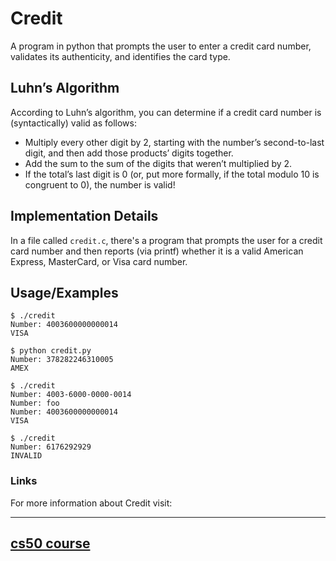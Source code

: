 
# Credit

A program in python that prompts the user to enter a credit card number, validates its authenticity, and identifies the card type.


## Luhn’s Algorithm

According to Luhn’s algorithm, you can determine if a credit card number is (syntactically) valid as follows:

- Multiply every other digit by 2, starting with the number’s second-to-last digit, and then add those products’ digits together.
- Add the sum to the sum of the digits that weren’t multiplied by 2.
- If the total’s last digit is 0 (or, put more formally, if the total modulo 10 is congruent to 0), the number is valid!

## Implementation Details

In a file called `credit.c`, there's a program that prompts the user for a credit card number and then reports (via printf) whether it is a valid American Express, MasterCard, or Visa card number.
## Usage/Examples



```
$ ./credit
Number: 4003600000000014
VISA
```

```
$ python credit.py
Number: 378282246310005
AMEX
```

```
$ ./credit
Number: 4003-6000-0000-0014
Number: foo
Number: 4003600000000014
VISA                                                          
```

```
$ ./credit
Number: 6176292929
INVALID
```
### Links

For more information about Credit visit: 

---------------------------------
[cs50 course](https://cs50.harvard.edu/x/2022/psets/6/credit/)
---------------------------------------------------------------
